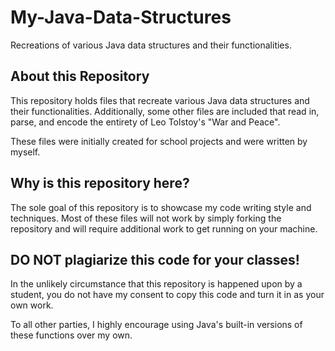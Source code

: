 # My-Java-Data-Structures
Recreations of various Java data structures and their functionalities.

## About this Repository
This repository holds files that recreate various Java data structures and their functionalities.  Additionally, some other files are included that read in, parse, and encode the entirety of Leo Tolstoy's "War and Peace".

These files were initially created for school projects and were written by myself.

## Why is this repository here?
The sole goal of this repository is to showcase my code writing style and techniques.  Most of these files will not work by simply forking the repository and will require additional work to get running on your machine.  

## DO NOT plagiarize this code for your classes!
In the unlikely circumstance that this repository is happened upon by a student, you do not have my consent to copy this code and turn it in as your own work.  

To all other parties, I highly encourage using Java's built-in versions of these functions over my own.
